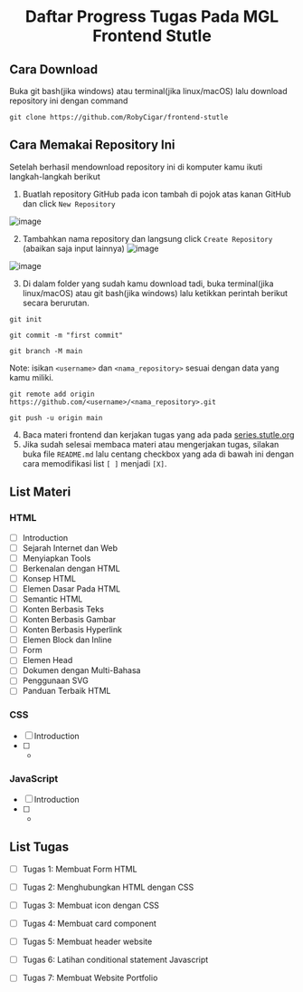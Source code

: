 <h1 align="center">Daftar Progress Tugas Pada MGL Frontend Stutle</h1>

## Cara Download
Buka git bash(jika windows) atau terminal(jika linux/macOS) lalu download repository ini dengan command
```
git clone https://github.com/RobyCigar/frontend-stutle
```
## Cara Memakai Repository Ini
Setelah berhasil mendownload repository ini di komputer kamu ikuti langkah-langkah berikut

1. Buatlah repository GitHub pada icon tambah di pojok atas kanan GitHub
dan click `New Repository`

![image](https://user-images.githubusercontent.com/69680330/135961556-cd091d70-806f-47b2-8341-45c2b98b8c1b.png)


2. Tambahkan nama repository dan langsung click `Create Repository` (abaikan saja input lainnya)
![image](https://user-images.githubusercontent.com/69680330/135961050-37b6e0c6-fd28-488d-9400-e9b5a017aff8.png)

![image](https://user-images.githubusercontent.com/69680330/135961078-b51df1bb-3862-4736-97eb-fb5291d34212.png)


3. Di dalam folder yang sudah kamu download tadi, buka terminal(jika linux/macOS) atau git bash(jika windows) lalu ketikkan perintah berikut secara berurutan.
```
git init
```
```
git commit -m "first commit"
```
```
git branch -M main
```
Note: isikan `<username>` dan `<nama_repository>` sesuai dengan data yang kamu miliki.
```
git remote add origin https://github.com/<username>/<nama_repository>.git
```
```
git push -u origin main
```

4. Baca materi frontend dan kerjakan tugas yang ada pada [series.stutle.org](https://series.stutle.org/052b2e5435834909a1b9711802973cd7) 
5. Jika sudah selesai membaca materi atau mengerjakan tugas, silakan buka file `README.md` lalu centang checkbox yang ada di bawah ini dengan cara memodifikasi list `[ ]` menjadi `[X]`.

## List Materi
### HTML
- [ ] Introduction
- [ ] Sejarah Internet dan Web
- [ ] Menyiapkan Tools
- [ ] Berkenalan dengan HTML
- [ ] Konsep HTML
- [ ] Elemen Dasar Pada HTML
- [ ] Semantic HTML
- [ ] Konten Berbasis Teks
- [ ] Konten Berbasis Gambar
- [ ] Konten Berbasis Hyperlink
- [ ] Elemen Block dan Inline
- [ ] Form
- [ ] Elemen Head
- [ ] Dokumen dengan Multi-Bahasa
- [ ] Penggunaan SVG
- [ ] Panduan Terbaik HTML
### CSS
- [ ] Introduction
- [ ] -

### JavaScript
- [ ] Introduction
- [ ] -


## List Tugas
- [ ] Tugas 1: Membuat Form HTML

- [ ] Tugas 2: Menghubungkan HTML dengan CSS

- [ ] Tugas 3: Membuat icon dengan CSS

- [ ] Tugas 4: Membuat card component

- [ ] Tugas 5: Membuat header website

- [ ] Tugas 6: Latihan conditional statement Javascript

- [ ] Tugas 7: Membuat Website Portfolio
